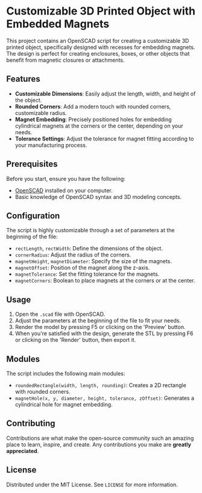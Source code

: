 # Customizable 3D Printed Object with Embedded Magnets

This project contains an OpenSCAD script for creating a customizable 3D printed object, specifically designed with recesses for embedding magnets. The design is perfect for creating enclosures, boxes, or other objects that benefit from magnetic closures or attachments.

## Features

- **Customizable Dimensions**: Easily adjust the length, width, and height of the object.
- **Rounded Corners**: Add a modern touch with rounded corners, customizable radius.
- **Magnet Embedding**: Precisely positioned holes for embedding cylindrical magnets at the corners or the center, depending on your needs.
- **Tolerance Settings**: Adjust the tolerance for magnet fitting according to your manufacturing process.

## Prerequisites

Before you start, ensure you have the following:
- [OpenSCAD](http://www.openscad.org/) installed on your computer.
- Basic knowledge of OpenSCAD syntax and 3D modeling concepts.

## Configuration

The script is highly customizable through a set of parameters at the beginning of the file:

- `rectLength`, `rectWidth`: Define the dimensions of the object.
- `cornerRadius`: Adjust the radius of the corners.
- `magnetHeight`, `magnetDiameter`: Specify the size of the magnets.
- `magnetOffset`: Position of the magnet along the z-axis.
- `magnetTolerance`: Set the fitting tolerance for the magnets.
- `magnetCorners`: Boolean to place magnets at the corners or at the center.

## Usage

1. Open the `.scad` file with OpenSCAD.
2. Adjust the parameters at the beginning of the file to fit your needs.
3. Render the model by pressing F5 or clicking on the 'Preview' button.
4. When you're satisfied with the design, generate the STL by pressing F6 or clicking on the 'Render' button, then export it.

## Modules

The script includes the following main modules:

- `roundedRectangle(width, length, rounding)`: Creates a 2D rectangle with rounded corners.
- `magnetHole(x, y, diameter, height, tolerance, zOffset)`: Generates a cylindrical hole for magnet embedding.

## Contributing

Contributions are what make the open-source community such an amazing place to learn, inspire, and create. Any contributions you make are **greatly appreciated**.

## License

Distributed under the MIT License. See `LICENSE` for more information.
